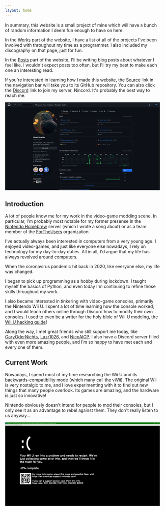 ```yaml
---
layout: home
---
```


In summary, this website is a small project of mine which will have a bunch of random information I deem fun enough to have on here.

In the [Works](../works) part of the website, I have a list of all of the projects I've been involved with throughout my time as a programmer. I also included my discography on that page, just for fun.

In the [Posts](../posts) part of the website, I'll be writing blog posts about whatever I feel like. I wouldn't expect posts too often, but I'll try my best to make each one an interesting read.

If you're interested in learning how I made this website, the [Source](https://github.com/Nightkingale/Personal-Website) link in the navigation bar will take you to its GitHub repository. You can also click the [Discord](https://discord.gg/mYjeaZQ) link to join my server, Nincord. It's probably the best way to reach me.

![A snapshot of my GitHub profile when this website was created.](./assets/images/about/github_page.png)

## Introduction

A lot of people know me for my work in the video-game modding scene. In particular, I'm probably most notable for my former presense in the [Nintendo Homebrew](https://discord.gg/C29hYvh) server (which I wrote a song about) or as a team member of the [ForTheUsers](https://fortheusers.org/) organization.

I've actually always been interested in computers from a very young age. I enjoyed video-games, and just like everyone else nowadays, I rely on technology for my day-to-day duties. All in all, I'd argue that my life has always revolved around computers.

When the coronavirus pandemic hit back in 2020, like everyone else, my life was changed.

I began to pick up programming as a hobby during lockdown. I taught myself the basics of Python, and even today I'm continuing to refine those skills throughout my work.

I also became interested in tinkering with video-game consoles, primarily the Nintendo Wii U. I spent a lot of time learning how the console worked, and I would teach others online through Discord how to modify their own consoles. I used to even be a writer for the holy bible of Wii U modding, the [Wii U hacking guide](https://wiiu.hacks.guide)!

Along the way, I met great friends who still support me today, like [GaryOderNichts](https://github.com/GaryOderNichts), [Lazr1026](https://github.com/Lazr1026), and [NicoAICP](https://github.com/NicoAICP). I also have a Discord server filled with even more amazing people, and I'm so happy to have met each and every one of them.

## Current Work

Nowadays, I spend most of my time researching the Wii U and its backwards-compatibility mode (which many call the vWii). The original Wii is very nostalgic to me, and I love experimenting with it to find out new things that many people overlook. Its games are amazing, and the hardware is just so innovative!

Nintendo obviously doesn't intend for people to mod their consoles, but I only see it as an advantage to rebel against them. They don't really listen to us anyway...

![A fake Nintendo Wii U brick screen I made back when the pandemic started.](./assets/images/about/funny_brick.png)